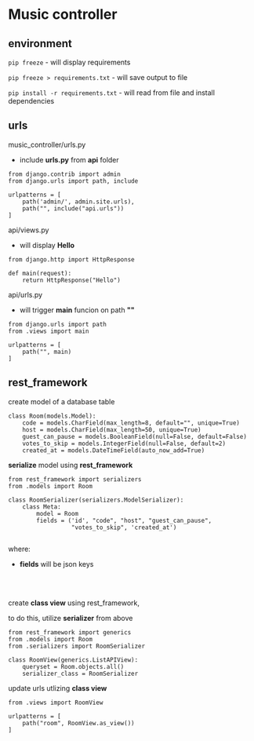 # Music controller

## environment

 `pip freeze` - will display requirements

 `pip freeze > requirements.txt` - will save output to file

 `pip install -r requirements.txt` - will read from file and install dependencies
  
## urls

music_controller/urls.py
- include **urls.py** from **api** folder
```
from django.contrib import admin
from django.urls import path, include

urlpatterns = [
    path('admin/', admin.site.urls),
    path("", include("api.urls"))
]
```

api/views.py
- will display **Hello**
```
from django.http import HttpResponse

def main(request):
    return HttpResponse("Hello")
```

api/urls.py
- will trigger **main** funcion on path **""**
```
from django.urls import path
from .views import main

urlpatterns = [
    path("", main)
]
```

## rest_framework

create model of a database table
```
class Room(models.Model):
    code = models.CharField(max_length=8, default="", unique=True)
    host = models.CharField(max_length=50, unique=True)
    guest_can_pause = models.BooleanField(null=False, default=False)
    votes_to_skip = models.IntegerField(null=False, default=2)
    created_at = models.DateTimeField(auto_now_add=True)
```

**serialize** model using **rest_framework**
```
from rest_framework import serializers
from .models import Room

class RoomSerializer(serializers.ModelSerializer):
    class Meta:
        model = Room
        fields = ('id', "code", "host", "guest_can_pause",
                  "votes_to_skip", 'created_at')
    
```
where:
- **fields** will be json keys
<br/>
<br/>

create **class view** using rest_framework, 

to do this, utilize **serializer** from above
```
from rest_framework import generics
from .models import Room
from .serializers import RoomSerializer

class RoomView(generics.ListAPIView):
    queryset = Room.objects.all()
    serializer_class = RoomSerializer
```


update urls utlizing **class view**
```
from .views import RoomView

urlpatterns = [
    path("room", RoomView.as_view())
]
```